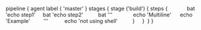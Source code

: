 pipeline {
agent label { 'master' }
stages { 
stage ('build') {
steps {            
bat 'echo step1'    
bat 'echo step2'         
bat '''             
echo 'Multiline'     
echo 'Example'        
'''          
echo 'not using shell'          
}    
} 
}
}
